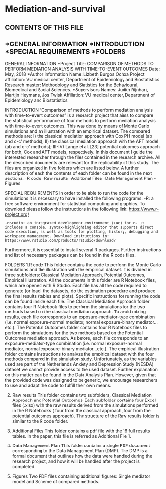 # Mediation-and-survival

CONTENTS OF THIS FILE
--------------------- 
 *GENERAL INFORMATION
 *INTRODUCTION
 *SPECIAL REQUIREMENTS 
 *FOLDERS
 --------------------- 

GENERAL INFORMATION
*Project
Title: COMPARISON OF METHODS TO PERFORM MEDIATION ANALYSIS WITH TIME-TO-EVENT OUTCOMES
Date: May, 2018
*Author information
Name: Lizbeth Burgos Ochoa
Project affiliation: VU medical center, Department of Epidemiology and Biostatistics
Research master: Methodology and Statistics for the Behavioural, Biomedical and Social Sciences.
*Supervisors
Names: Judith Rijnhart, Martijn Heymans, Jos Twisk 
Affiliation: VU medical center, Department of Epidemiology and Biostatistics

INTRODUCTION
 “Comparison of methods to perform mediation analysis with time-to-event outcomes” is a research project that aims to compare the statistical performance of four methods to perform mediation analysis with time-to-event outcomes. This was done by means of Monte Carlo simulations and an illustration with an empirical dataset. The compared methods are: I) the classical mediation approach with Cox PH model (ab and c-c’ methods); II) the classical mediation approach with the AFT model (ab and c-c’ methods); III-IV) Lange et al. [23] potential outcomes approach for both, Cox and AFT models, respectively. 
In this document I guide the interested researcher through the files contained in the research archive. All the described documents are relevant for the replicability of this study. The files are organized in five folders which are listed below. A further description of each the contents of each folder can be found in the next sections.
	-R code
	-Raw results
	-Additional Files
	-Data Management Plan 
	-Figures 

SPECIAL REQUIREMENTS
In order to be able to run the code for the simulations it is necessary to have installed the following programs: 
	-R: a free software environment for statistical computing and graphics. To download please follow the instructions in the following link: https://www.r-project.org/ 

	-RStudio: an integrated development environment (IDE) for R. It includes a console, syntax-highlighting editor that supports direct code execution, as well as tools for plotting, history, debugging and workspace management. Download instructions in:  https://www.rstudio.com/products/rstudio/download/ 

Furthermore, it is essential to install several R packages. Further instructions and list of necessary packages can be found in the R code files. 

FOLDERS 
1.R code
This folder contains the code to perform the Monte Carlo simulations and the illustration with the empirical dataset. It is divided in three subfolders: Classical Mediation Approach, Potential Outcomes, Empirical Illustration.  All the documents in this folder are R Notebook files, which are opened with R Studio. Each file has all the code required to generate (or load) the datasets, do the estimation procedure and produce the final results (tables and plots). Specific instructions for running the code can be found inside each file. 
	The Classical Mediation Approach folder contains four R Notebook files to  perform the simulations for the two methods based on the classical mediation approach. To avoid mixing results, each file corresponds to an exposure-mediator-type combination (i.e. normal exposure-normal mediator, normal exposure-binary mediator…etc.). 
	The Potential Outcomes  folder contains four R Notebook files to  perform the simulations for the two methods based on the Potential Outcomes mediation approach. As before, each file corresponds to an exposure-mediator-type combination (i.e. normal exposure-normal mediator, normal exposure-binary mediator…etc.). 
	The empirical illustration folder contains instructions to analyze the empirical dataset with the four methods compared in the simulation study. Unfortunately, as the variables used are part of the Netherlands Anxiety and Depression Study (NESDA)  dataset we cannot provide access to the used dataset.  Further explanation on this matter can be found in the Data Analysis Plan. However, given that the provided code was designed to be generic, we encourage researchers to use and adapt the code to fulfill their own means. 
  
2.	Raw results
This folder contains two subfolders, Classical Mediation Approach and Potential Outcomes. Each subfolder contains four  Excel files (.xlsx) with the raw results derived from the simulations performed in the R Notebooks ( four from the classical approach, four from the potential outcomes approach). The structure of the Raw results folder is similar to the R code folder. 

3.	Additional Files
This folder contains a pdf file with the 16 full results tables. In the paper, this file is referred as Additional File 1. 

4.	Data Management Plan
This folder contains a single  PDF document corresponding to the Data Management Plan (DMP). The DMP is a formal document that outlines how the data were handled during the research project, and how it will be handled after the project is completed. 

5.	Figures 
Two PDF files containing additional figures: Single mediator model and Scheme of compared methods. 
